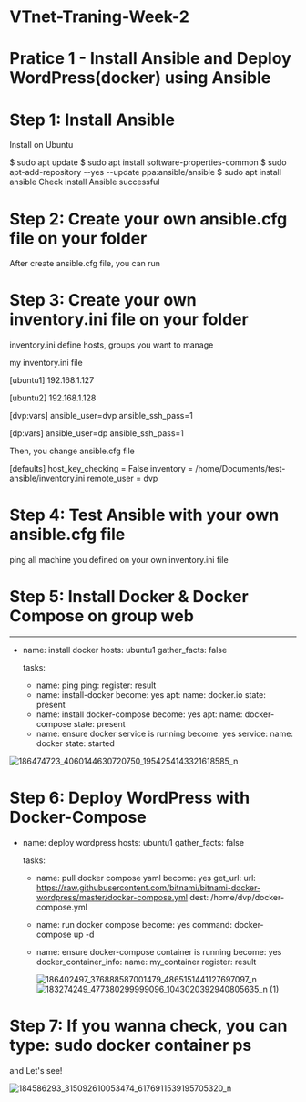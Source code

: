 # VTnet-Traning-Week-2


# Pratice 1 - Install Ansible and Deploy WordPress(docker) using Ansible
# Step 1: Install Ansible
Install on Ubuntu

$ sudo apt update
$ sudo apt install software-properties-common
$ sudo apt-add-repository --yes --update ppa:ansible/ansible
$ sudo apt install ansible
Check install Ansible successful

# Step 2: Create your own ansible.cfg file on your folder
After create ansible.cfg file, you can run

# Step 3: Create your own inventory.ini file on your folder
inventory.ini define hosts, groups you want to manage

my inventory.ini file

[ubuntu1]
192.168.1.127

[ubuntu2]
192.168.1.128

[dvp:vars]
ansible_user=dvp
ansible_ssh_pass=1

[dp:vars]
ansible_user=dp
ansible_ssh_pass=1

Then, you change ansible.cfg file

[defaults]
host_key_checking = False
inventory = /home/Documents/test-ansible/inventory.ini
remote_user = dvp

# Step 4: Test Ansible with your own ansible.cfg file
ping all machine you defined on your own inventory.ini file

# Step 5: Install Docker & Docker Compose on group web
---
- name: install docker
  hosts: ubuntu1
  gather_facts: false

  tasks:
  - name: ping
    ping:
    register: result
  - name: install-docker
    become: yes
    apt:
      name: docker.io
      state: present
  - name: install docker-compose
    become: yes
    apt:
      name: docker-compose
      state: present
  - name: ensure docker service is running
    become: yes
    service:
      name: docker
      state: started
      
![186474723_4060144630720750_1954254143321618585_n](https://user-images.githubusercontent.com/83824403/118013066-eb011c80-b37b-11eb-8dfe-83081100247a.png)


# Step 6: Deploy WordPress with Docker-Compose
- name: deploy wordpress
  hosts: ubuntu1
  gather_facts: false

  tasks:
  - name: pull docker compose yaml
    become: yes
    get_url:
     url: https://raw.githubusercontent.com/bitnami/bitnami-docker-wordpress/master/docker-compose.yml
     dest: /home/dvp/docker-compose.yml
  - name: run docker compose
    become: yes
    command: docker-compose up -d
  - name: ensure docker-compose container is running
    become: yes
    docker_container_info:
     name: my_container
    register: result 
    
     ![186402497_376888587001479_4865151441127697097_n](https://user-images.githubusercontent.com/83824403/118013120-f8b6a200-b37b-11eb-8303-71432ad4bc2c.png)
![183274249_477380299999096_1043020392940805635_n (1)](https://user-images.githubusercontent.com/83824403/118013128-fa806580-b37b-11eb-84ad-3adf52c8fa38.png)

    
# Step 7: If you wanna check, you can type: sudo docker container ps
and Let's see!

![184586293_315092610053474_6176911539195705320_n](https://user-images.githubusercontent.com/83824403/118012587-6dd5a780-b37b-11eb-82cd-3ab48af19e3e.png)
